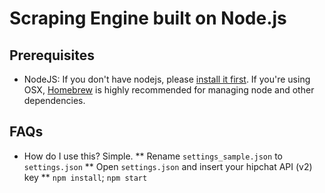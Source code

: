 # Scraping Engine built on Node.js

## Prerequisites

* NodeJS: If you don't have nodejs, please [install it first](http://nodejs.org/download/).  If you're using OSX, [Homebrew](http://brew.sh/) is highly recommended for managing node and other dependencies.

## FAQs

* How do I use this?  Simple.
** Rename `settings_sample.json` to `settings.json`
** Open `settings.json` and insert your hipchat API (v2) key
** `npm install`; `npm start`
